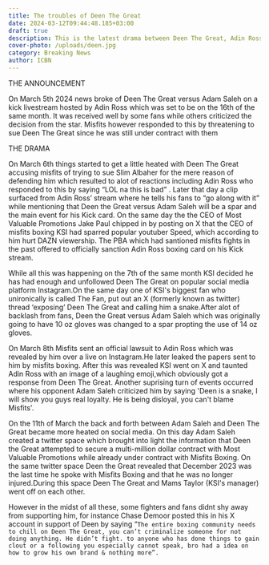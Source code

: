 ```yaml
---
title: The troubles of Deen The Great
date: 2024-03-12T09:44:48.185+03:00
draft: true
description: This is the latest drama between Deen The Great, Adin Ross and misfits boxing .
cover-photo: /uploads/deen.jpg
category: Breaking News
author: ICBN
---
```

THE ANNOUNCEMENT

On March 5th 2024 news broke of Deen The Great versus Adam Saleh on a kick livestream hosted by Adin Ross which was set to be on the 16th of the same month. It was received well by some fans while others criticized the decision from the star. Misfits however responded to this by threatening to sue Deen The Great since he was still under contract with them

THE DRAMA

On March 6th things started to get a little heated with Deen The Great accusing misfits of trying to sue Slim Albaher for the mere reason of defending him which resulted to alot of reactions including Adin Ross who responded to this by saying “LOL na this is bad” . Later that day a clip surfaced from Adin Ross’ stream where he tells his fans to “go along with it” while mentioning that Deen the Great versus Adam Saleh will be a spar and the main event for his Kick card. On the same day the the CEO of Most Valuable Promotions Jake Paul chipped in by posting on X that the CEO of misfits boxing KSI had sparred popular youtuber Speed, which according to him hurt DAZN viewership. The PBA which had santioned misfits fights in the past offered to officially sanction Adin Ross boxing card on his Kick stream.

While all this was happening on the 7th of the same month KSI decided he has had enough and unfollowed Deen The Great on popular social media platform Instagram.On the same day one of KSI's biggest fan who unironically is called The Fan, put out an X (formerly known as twitter) thread ‘exposing’ Deen The Great and calling him a snake.After alot of backlash from fans, Deen the Great versus Adam Saleh which was originally going to have 10 oz gloves was changed to a spar propting the use of 14 oz gloves.

On March 8th Misfits sent an official lawsuit to Adin Ross which was revealed by him over a live on Instagram.He later leaked the papers sent to him by misfits boxing. After this was revealed KSI went on X and taunted Adin Ross with an image of a laughing emoji,which obviously got a response from Deen The Great. Another suprising turn of events occurred where his opponent Adam Saleh criticized him by saying 'Deen is a snake, I will show you guys real loyalty. He is being disloyal, you can't blame Misfits'.

On the 11th of March the back and forth between Adam Saleh and Deen The Great became more heated on social media. On this day Adam Saleh created a twitter space which brought into light the information that Deen the Great attempted to secure a multi-million dollar contract with Most Valuable Promotions while already under contract with Misfits Boxing. On the same twitter space Deen the Great revealed that December 2023 was the last time he spoke with Misfits Boxing and that he was no longer injured.During this space Deen The Great and Mams Taylor (KSI's manager) went off on each other.

However in the midst of all these, some fighters and fans didnt shy away from supporting him, for instance Chase Demoor posted this in his X account in support of Deen by saying “`The entire boxing community needs to chill on Deen The Great, you can’t criminalize someone for not doing anything. He didn’t fight. to anyone who has done things to gain clout or a following you especially cannot speak, bro had a idea on how to grow his own brand & nothing more”.`[
](https://twitter.com/ChaseDeMoor/status/1767235341692584429/photo/1)
